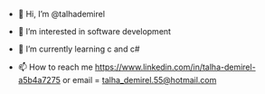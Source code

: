 - 👋 Hi, I’m @talhademirel
- 👀 I’m interested in software development
- 🌱 I’m currently learning c and c#
  
- 📫 How to reach me https://www.linkedin.com/in/talha-demirel-a5b4a7275 or email = talha_demirel.55@hotmail.com

